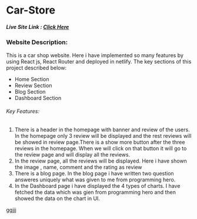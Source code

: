  <h1>Car-Store</h1>
        <h5>Live Site Link : 
            <a href='https://car-store-website-1.netlify.app/'>Click Here</a>
        </h5>
        <h3>Website Description:</h3>
        <p>This is a car shop website. Here i have implemented so many features by using React js, React Router and deployed in netlify. The key sections of this project described below:</p>
        <ul>
            <li>Home Section</li>
            <li>Review Section</li>
            <li>Blog Section</li>
            <li>Dashboard Section</li>
        </ul>
        <h6>Key Features:</h6>
        <ol>
            <li>There is a header in the homepage with banner and review of the users. In the homepage only 3 review will be displayed and the rest reviews will be showed in review page.There is a show more button after the three reviews in the homepage. When we will click on that button it will go to the review page and will display all the reviews.</li>
            <li>In the review page, all the reviews will be displayed. Here i have shown the image , name, comment and the rating as review</li>
            <li>There is a blog page. In the blog page i have written two question answeres uniquely what was given to me from programming hero.</li>
            <li>In the Dashboard page i have displayed the 4 types of charts. I have fetched the data which was gien from programming hero and then showed the data on the chart in UI.</li>
        </ol>
        ggjjj
